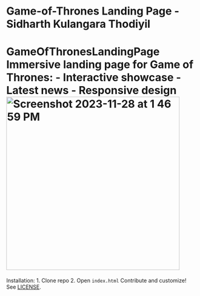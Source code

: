 # Game-of-Thrones Landing Page - Sidharth Kulangara Thodiyil
# GameOfThronesLandingPage  Immersive landing page for Game of Thrones: - Interactive showcase - Latest news - Responsive design  <img width="457" alt="Screenshot 2023-11-28 at 1 46 59 PM" src="https://github.com/sidharthktottapalam/game-of-thrones/assets/31893696/f23d9cf7-6b06-4055-acfd-c8de084a6306">
 Installation: 1. Clone repo 2. Open `index.html`  Contribute and customize! See [LICENSE](LICENSE).
